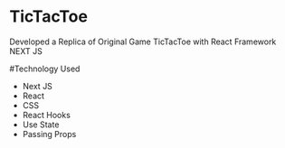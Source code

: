 # TicTacToe
Developed a Replica of Original Game TicTacToe with React Framework NEXT JS

#Technology Used
 * Next JS
 * React
 * CSS
 * React Hooks
 * Use State
 * Passing Props
